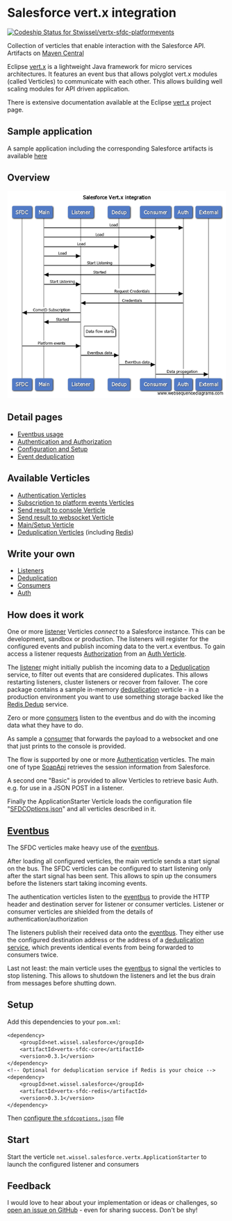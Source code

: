 # Salesforce vert.x integration

[ ![Codeship Status for Stwissel/vertx-sfdc-platformevents](https://app.codeship.com/projects/65890500-b1cd-0135-81e1-7645507f84f6/status?branch=master)](https://app.codeship.com/projects/257955)

Collection of verticles that enable interaction with the Salesforce API.<br />
Artifacts on [Maven Central](https://search.maven.org/#search%7Cga%7C1%7Cg%3A%22net.wissel.salesforce%22)

Eclipse [vert.x](http://vertx.io) is a lightweight Java framework for micro services architectures.
It features an event bus that allows polyglot vert.x modules (called Verticles) to communicate
with each other. This allows building well scaling modules for API driven application.

There is extensive documentation available at the Eclipse [vert.x](http://vertx.io) project page.

## Sample application
A sample application including the corresponding Salesforce artifacts is available [here](https://github.com/stwissel/sfdc-vertx-sample)

## Overview
![Flow of SFDC Verticles](flow.png)

## Detail pages
- [Eventbus usage](eventbus.md)
- [Authentication and Authorization](auth.md)
- [Configuration and Setup](configure.md)
- [Event deduplication](dedup.md)

## Available Verticles
- [Authentication Verticles](verticles/auth.md)
- [Subscription to platform events Verticles](verticles/platform.md)
- [Send result to console Verticle](verticles/console.md)
- [Send result to websocket Verticle](verticles/websocket.md)
- [Main/Setup Verticle](verticles/main.md)
- [Deduplication Verticles](verticles/dedup.md) (including [Redis](verticles/redis.md))

## Write your own
- [Listeners](contribute/listener.md)
- [Deduplication](contribute/dedup.md)
- [Consumers](contribute/consumer.md)
- [Auth](contribute/auth.md)

## How does it work

One or more [listener](contribute/listener.md) Verticles *connect* to a Salesforce instance. This can be development, sandbox or production.
The listeners will register for the configured events and publish incoming data to the vert.x eventbus. To gain access a listener requests [Authorization](auth.md) from an [Auth Verticle](contribute/auth.md).

The [listener](verticles/platform.md) might initially publish the incoming data to a [Deduplication](dedup.md) service, to filter out events that are considered duplicates.
This allows restarting listeners, cluster listeners or recover from failover. The core package contains a sample in-memory [deduplication](verticles/dedup.md) verticle -
 in a production environment you want to use something storage backed like the [Redis Dedup](verticles/redis.md) service.

Zero or more [consumers](contribute/consumer.md) listen to the eventbus and do with the incoming data what they have to do.

As sample a [consumer](verticles/websocket.md) that forwards the payload to a websocket and one that just prints to the console is provided. 

The flow is supported by one or more [Authentication](auth.md) verticles.
The main one of type [SoapApi](verticles/auth.md) retrieves the session information from Salesforce.

A second one "Basic" is provided to allow Verticles to retrieve basic Auth. e.g. for use in a JSON POST in a listener.

Finally the ApplicationStarter Verticle loads the configuration file "[SFDCOptions.json](configure.md)" and all verticles described in it.

## [Eventbus](eventbus.md)

The SFDC verticles make heavy use of the [eventbus](eventbus.md).

 After loading all configured verticles, the main verticle sends a start signal on the bus. The SFDC verticles can be configured to start listening only after the start signal has been sent. This allows to spin up the consumers before the listeners start taking incoming events.

 The authentication verticles listen to the [eventbus](eventbus.md) to provide the HTTP header and destination server for listener or consumer verticles. Listener or consumer verticles are shielded from the details of authentication/authorization

 The listeners publish their received data onto the [eventbus](eventbus.md). They either use the configured destination address or the address of a [deduplication service](dedup.md), which prevents identical events from being forwarded to consumers twice.

 Last not least: the main verticle uses the [eventbus](eventbus.md) to signal the verticles to stop listening. This allows to shutdown the listeners and let the bus drain from messages before shutting down.

## Setup

Add this dependencies to your `pom.xml`:

```
<dependency>
	<groupId>net.wissel.salesforce</groupId>
	<artifactId>vertx-sfdc-core</artifactId>
	<version>0.3.1</version>
</dependency>
<!-- Optional for deduplication service if Redis is your choice -->
<dependency>
	<groupId>net.wissel.salesforce</groupId>
	<artifactId>vertx-sfdc-redis</artifactId>
	<version>0.3.1</version>
</dependency>
```

Then [configure the `sfdcoptions.json`](configure.md) file

## Start
Start the verticle `net.wissel.salesforce.vertx.ApplicationStarter` to launch the configured listener and consumers

## Feedback
I would love to hear about your implementation or ideas or challenges, so 
[open an issue on GitHub](https://github.com/Stwissel/vertx-sfdc-platformevents/issues) - even for sharing success. Don't be shy!